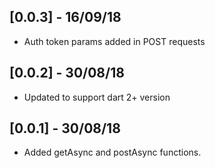## [0.0.3] - 16/09/18

* Auth token params added in POST requests

## [0.0.2] - 30/08/18

* Updated to support dart 2+ version

## [0.0.1] - 30/08/18

* Added getAsync and postAsync functions.
